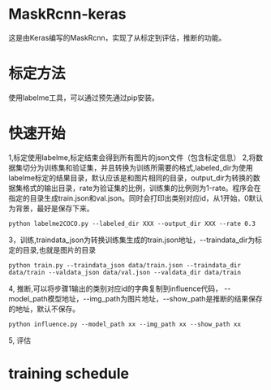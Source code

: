# MaskRcnn-keras
这是由Keras编写的MaskRcnn，实现了从标定到评估，推断的功能。

# 标定方法
使用labelme工具，可以通过预先通过pip安装。

# 快速开始
1,标定使用labelme,标定结束会得到所有图片的json文件（包含标定信息）
2,将数据集切分为训练集和验证集，并且转换为训练所需要的格式,labeled_dir为使用labelme标定的结果目录，默认应该是和图片相同的目录，output_dir为转换的数据集格式的输出目录，rate为验证集的比例，训练集的比例则为1-rate。程序会在指定的目录生成train.json和val.json。同时会打印出类别对应id，从1开始，0默认为背景，最好是保存下来。
```
python labelme2COCO.py --labeled_dir XXX --output_dir XXX --rate 0.3
```
3，训练,traindata_json为转换训练集生成的train.json地址，--traindata_dir为标定的目录,也就是图片的目录
```
python train.py --traindata_json data/train.json --traindata_dir data/train --valdata_json data/val.json --valdata_dir data/train
```
4, 推断,可以将步骤1输出的类别对应id的字典复制到influence代码， --model_path模型地址，--img_path为图片地址，--show_path是推断的结果保存的地址，默认不保存。
```
python influence.py --model_path xx --img_path xx --show_path xx
```
5, 评估

# training schedule
